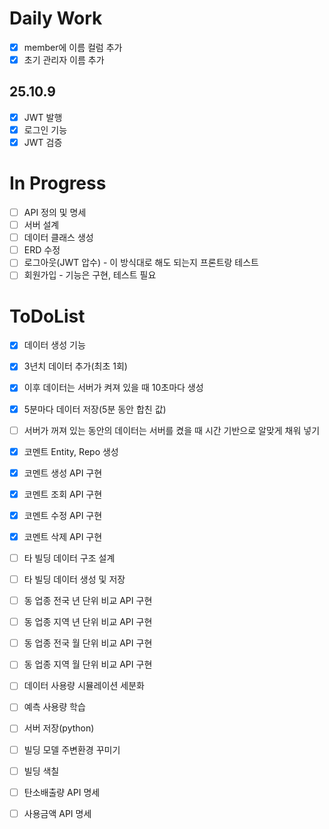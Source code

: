 # Daily Work

- [x] member에 이름 컬럼 추가
- [x] 초기 관리자 이름 추가

## 25.10.9

- [x] JWT 발행
- [x] 로그인 기능
- [x] JWT 검증

# In Progress

- [ ] API 정의 및 명세
- [ ] 서버 설계
- [ ] 데이터 클래스 생성
- [ ] ERD 수정
- [ ] 로그아웃(JWT 압수) - 이 방식대로 해도 되는지 프론트랑 테스트 
- [ ] 회원가입 - 기능은 구현, 테스트 필요

# ToDoList

- [x] 데이터 생성 기능
- [x] 3년치 데이터 추가(최초 1회)
- [x] 이후 데이터는 서버가 켜져 있을 때 10초마다 생성
- [x] 5분마다 데이터 저장(5분 동안 합친 값)
- [ ] 서버가 꺼져 있는 동안의 데이터는 서버를 켰을 때 시간 기반으로 알맞게 채워 넣기

- [x] 코멘트 Entity, Repo 생성
- [x] 코멘트 생성 API 구현
- [x] 코멘트 조회 API 구현
- [x] 코멘트 수정 API 구현
- [x] 코멘트 삭제 API 구현

- [ ] 타 빌딩 데이터 구조 설계
- [ ] 타 빌딩 데이터 생성 및 저장
- [ ] 동 업종 전국 년 단위 비교 API 구현
- [ ] 동 업종 지역 년 단위 비교 API 구현
- [ ] 동 업종 전국 월 단위 비교 API 구현
- [ ] 동 업종 지역 월 단위 비교 API 구현

- [ ] 데이터 사용량 시뮬레이션 세분화
- [ ] 예측 사용량 학습
- [ ] 서버 저장(python)

- [ ] 빌딩 모델 주변환경 꾸미기
- [ ] 빌딩 색칠

- [ ] 탄소배출량 API 명세 
- [ ] 사용금액 API 명세